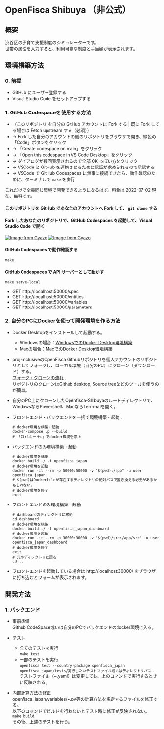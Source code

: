 # OpenFisca Shibuya （非公式）

## 概要
渋谷区の子育て支援制度のシミュレーターです。  
世帯の属性を入力すると、利用可能な制度と手当額が表示されます。

## 環境構築方法

### 0. 前提

- GitHub にユーザー登録する
- Visual Studio Code をセットアップする

### 1. GitHub Codespaceを使用する方法
- （このリポジトリ を自分の GitHub アカウントに Fork する | 既に Fork してる場合は Fetch upstream する（必須））
- → Fork した自分のアカウントの側のリポジトリをブラウザで開き、緑色の「Code」ボタンをクリック
- → 「Create codespace on main」をクリック
- → 「Open this codespace in VS Code Desktop」をクリック
- → ダイアログが数回表示されるので全部 OK っぽい方をクリック
- → VSCode と GitHub を連携させるために認証が求められるので承認する
- → VSCode で GitHub Codespaces に無事に接続できたら、動作確認のために、ターミナルで `make` を実行

これだけで全員同じ環境で開発できるようになるはず。料金は 2022-07-02 現在、無料です。

#### このリポジトリを GitHub であなたのアカウントへ Fork して、 `git clone` する

#### Fork したあなたのリポジトリで、GitHub Codespaces を起動して、Visual Studio Code で開く

[![Image from Gyazo](https://i.gyazo.com/a29c4cce16baca1b33978231849b2269.png)](https://gyazo.com/a29c4cce16baca1b33978231849b2269)
[![Image from Gyazo](https://i.gyazo.com/1351c39a5ac9a4f5a4a4ae9901ec12d6.png)](https://gyazo.com/1351c39a5ac9a4f5a4a4ae9901ec12d6)

#### GitHub Codespaces で動作確認する

```
make
```

#### GitHub Codespaces で API サーバーとして動かす

```
make serve-local
```

- GET http://localhost:50000/spec
- GET http://localhost:50000/entities
- GET http://localhost:50000/variables
- GET http://localhost:50000/parameters


### 2. 自分のPCにDockerを使って開発環境を作る方法

- Docker Desktopをインストールして起動する。
  - Windowsの場合：[WindowsでのDocker Desktop環境構築](https://chigusa-web.com/blog/windows%E3%81%ABdocker%E3%82%92%E3%82%A4%E3%83%B3%E3%82%B9%E3%83%88%E3%83%BC%E3%83%AB%E3%81%97%E3%81%A6python%E7%92%B0%E5%A2%83%E3%82%92%E6%A7%8B%E7%AF%89/)
  - Macの場合：[MacでのDocker Desktop環境構築](https://matsuand.github.io/docs.docker.jp.onthefly/desktop/mac/install/)

- proj-inclusiveのOpenFisca Githubリポジトリを個人アカウントのリポジトリとしてフォークし、ローカル環境（自分のPC）にクローン（ダウンロード）する。  
  [フォーク・クローンの流れ](https://techtechmedia.com/how-to-fork-github/) .  
   リポジトリのクローンはGithub desktop, Source treeなどのツールを使うのが簡単。

- 自分のPC上にクローンしたOpenfisca-Shibuyaのルートディレクトリで、WindowsならPowershell、MacならTerminalを開く。

- フロントエンド・バックエンドを一括で環境構築・起動 . 
  ```
  # docker環境を構築・起動
  docker-compose up --build
  # 「Ctrlキー＋c」でdocker環境を停止
  ```  

- バックエンドのみ環境構築・起動
  ```
  # docker環境を構築
  docker build ./ -t openfisca_japan
  # docker環境を起動
  docker run -it --rm -p 50000:50000 -v "$(pwd):/app" -u user openfisca_japan
  # $(pwd)はDockerfileが存在するディレクトリの絶対パスで置き換える必要があるかもしれない。
  # docker環境を終了
  exit
  
- フロントエンドのみ環境構築・起動
  ```
  # dashboardのディレクトリに移動
  cd dashboard
  # docker環境を構築
  docker build ./ -t openfisca_japan_dashboard
  # docker環境を起動
  docker run -it --rm -p 30000:30000 -v "$(pwd)/src:/app/src" -u user openfisca_japan_dashboard
  # docker環境を終了
  exit
  # 元のディレクトリに戻る
  cd ..
  ```
- フロントエンドを起動している場合は
  http://localhost:30000/ をブラウザに打ち込むとフォームが表示されます。

## 開発方法

### 1. バックエンド

- 事前準備  
Github CodeSpace或いは自分のPCでバックエンドのdocker環境に入る。

- テスト
  - 全てのテストを実行  
  `make test` 
  - 一部のテストを実行  
  `openfisca test --country-package openfisca_japan openfisca_japan/tests/実行したいテストファイル或いはディレクトリパス` .  
  テストファイル（~.yaml）は変更しても、上のコマンドで実行するときに反映される。

- 内部計算方法の修正  
openfisca_japan/variables/~.py等の計算方法を規定するファイルを修正する。  
以下のコマンドでビルドを行わないとテスト時に修正が反映されない。  
`make build`   
その後、上述のテストを行う。


